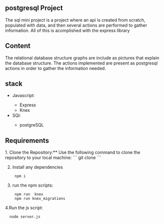 
<article class="markdown-body entry-content container-lg" itemprop="text"><h1 tabindex="-1" dir="auto">

<h1>postgresql Project</h1>
The sql mini project is a project where an api is created from scratch, populated with data, and then several actions are performed to gather information. All of this is acomplished with the express library
<h2>Content</h2>
The relational database structure graphs  are include as pictures that explain the database structure.
The actions implemented are present as postgresql actions in order to gather the information needed.
<h2>stack</h2>
<ul>
<li>Javascript:</li>
   <ul>
   <li>Express</li>
   <li>Knex</li>
   </ul>
<li>SQl:</li>
   <ul>
   <li>postgreSQL</li>
   </ul>
</ul>


<h2>Requirements</h2>
1. Clone the Repository:** Use the following command to clone the repository to your local machine:
   ```
   git clone
   ```

2. Install any dependencies 
   ```
    npm i 
   ```

3. run the npm scripts:
   ```
    npm run  knex
    npm run knex_migrations
   ```
4.Run the js script:
  ```
    node server.js
  ```
 

    



